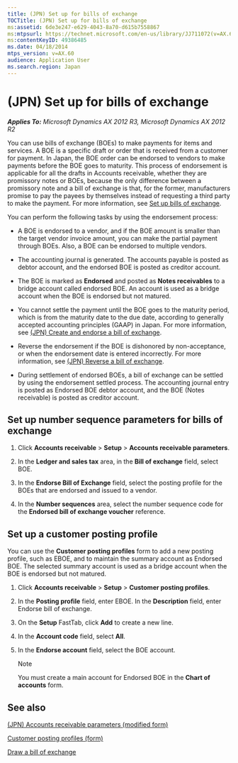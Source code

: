 ```yaml
---
title: (JPN) Set up for bills of exchange
TOCTitle: (JPN) Set up for bills of exchange
ms:assetid: 6de3e247-e629-4043-8a70-d615b7558867
ms:mtpsurl: https://technet.microsoft.com/en-us/library/JJ711072(v=AX.60)
ms:contentKeyID: 49386485
ms.date: 04/18/2014
mtps_version: v=AX.60
audience: Application User
ms.search.region: Japan
---
```


# (JPN) Set up for bills of exchange 


_**Applies To:** Microsoft Dynamics AX 2012 R3, Microsoft Dynamics AX 2012 R2_

You can use bills of exchange (BOEs) to make payments for items and services. A BOE is a specific draft or order that is received from a customer for payment. In Japan, the BOE order can be endorsed to vendors to make payments before the BOE goes to maturity. This process of endorsement is applicable for all the drafts in Accounts receivable, whether they are promissory notes or BOEs, because the only difference between a promissory note and a bill of exchange is that, for the former, manufacturers promise to pay the payees by themselves instead of requesting a third party to make the payment. For more information, see [Set up bills of exchange](set-up-bills-of-exchange.md).

You can perform the following tasks by using the endorsement process:

  - A BOE is endorsed to a vendor, and if the BOE amount is smaller than the target vendor invoice amount, you can make the partial payment through BOEs. Also, a BOE can be endorsed to multiple vendors.

  - The accounting journal is generated. The accounts payable is posted as debtor account, and the endorsed BOE is posted as creditor account.

  - The BOE is marked as **Endorsed** and posted as **Notes receivables** to a bridge account called endorsed BOE. An account is used as a bridge account when the BOE is endorsed but not matured.

  - You cannot settle the payment until the BOE goes to the maturity period, which is from the maturity date to the due date, according to generally accepted accounting principles (GAAP) in Japan. For more information, see [(JPN) Create and endorse a bill of exchange](jpn-create-and-endorse-a-bill-of-exchange.md).

  - Reverse the endorsement if the BOE is dishonored by non-acceptance, or when the endorsement date is entered incorrectly. For more information, see [(JPN) Reverse a bill of exchange](jpn-reverse-a-bill-of-exchange.md).

  - During settlement of endorsed BOEs, a bill of exchange can be settled by using the endorsement settled process. The accounting journal entry is posted as Endorsed BOE debtor account, and the BOE (Notes receivable) is posted as creditor account.

## Set up number sequence parameters for bills of exchange

1.  Click **Accounts receivable** \> **Setup** \> **Accounts receivable parameters**.

2.  In the **Ledger and sales tax** area, in the **Bill of exchange** field, select BOE.

3.  In the **Endorse Bill of Exchange** field, select the posting profile for the BOEs that are endorsed and issued to a vendor.

4.  In the **Number sequences** area, select the number sequence code for the **Endorsed bill of exchange voucher** reference.

## Set up a customer posting profile

You can use the **Customer posting profiles** form to add a new posting profile, such as EBOE, and to maintain the summary account as Endorsed BOE. The selected summary account is used as a bridge account when the BOE is endorsed but not matured.

1.  Click **Accounts receivable** \> **Setup** \> **Customer posting profiles**.

2.  In the **Posting profile** field, enter EBOE. In the **Description** field, enter Endorse bill of exchange.

3.  On the **Setup** FastTab, click **Add** to create a new line.

4.  In the **Account code** field, select **All**.

5.  In the **Endorse account** field, select the BOE account.
    

    > [!NOTE]
    > <P>You must create a main account for Endorsed BOE in the <STRONG>Chart of accounts</STRONG> form.</P>



## See also

[(JPN) Accounts receivable parameters (modified form)](https://technet.microsoft.com/en-us/library/jj664964\(v=ax.60\))

[Customer posting profiles (form)](https://technet.microsoft.com/en-us/library/aa600572\(v=ax.60\))

[Draw a bill of exchange](draw-a-bill-of-exchange.md)

  


